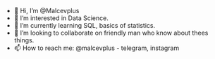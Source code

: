 - 👋 Hi, I’m @Malcevplus
- 👀 I’m interested in Data Science.
- 🌱 I’m currently learning SQL, basics of statistics.
- 💞️ I’m looking to collaborate on friendly man who know about thees things.
- 📫 How to reach me: @malcevplus - telegram, instagram

<!---
Malcevplus/Malcevplus is a ✨ special ✨ repository because its `README.md` (this file) appears on your GitHub profile.
You can click the Preview link to take a look at your changes.
--->
